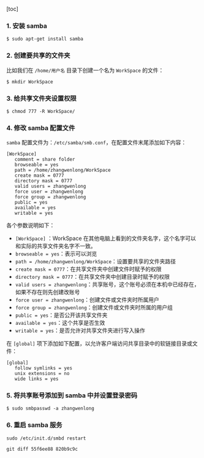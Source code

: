 [toc]

### 1. 安装 samba

```shell
$ sudo apt-get install samba
```

### 2. 创建要共享的文件夹

比如我们在 `/home/用户名` 目录下创建一个名为 `WorkSpace` 的文件：

```shell
$ mkdir WorkSpace
```

### 3. 给共享文件夹设置权限

```shell
$ chmod 777 -R WorkSpace/
```

### 4. 修改 samba 配置文件

`samba` 配置文件为：`/etc/samba/smb.conf`，在配置文件末尾添加如下内容：

```
[WorkSpace]
   comment = share folder
   browseable = yes
   path = /home/zhangwenlong/WorkSpace
   create mask = 0777
   directory mask = 0777
   valid users = zhangwenlong
   force user = zhangwenlong
   force group = zhangwenlong
   public = yes
   available = yes
   writable = yes
```

各个参数说明如下：
+ `[WorkSpace]` ：WorkSpace 在其他电脑上看到的文件夹名字，这个名字可以和实际的共享文件夹名字不一致。
+ `browseable = yes`：表示可以浏览
+ `path = /home/zhangwenlong/WorkSpace`：设置要共享的文件夹路径
+ `create mask = 0777`：在共享文件夹中创建文件时赋予的权限
+ `directory mask = 0777`：在共享文件夹中创建目录时赋予的权限
+ `valid users = zhangwenlong`：共享账号，这个账号必须在本机中已经存在，如果不存在则先创建改账号
+ `force user = zhangwenlong`：创建文件或文件夹时所属用户
+ `force group = zhangwenlong`：创建文件或文件夹时所属的用户组
+ `public = yes`：是否公开该共享文件夹
+ `available = yes`：这个共享是否生效
+ `writable = yes`：是否允许对共享文件夹进行写入操作

在 `[global]` 项下添加如下配置，以允许客户端访问共享目录中的软链接目录或文件：

```
[global]
   follow symlinks = yes
   unix extensions = no
   wide links = yes
```

### 5. 将共享账号添加到 samba 中并设置登录密码

```shell
$ sudo smbpasswd -a zhangwenlong
```

### 6. 重启 samba 服务

```shell
sudo /etc/init.d/smbd restart
```

```shell
git diff 55f6ee88 820b9c9c 
```

